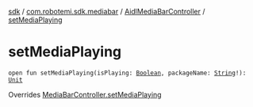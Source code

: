 [sdk](../../index.md) / [com.robotemi.sdk.mediabar](../index.md) / [AidlMediaBarController](index.md) / [setMediaPlaying](./set-media-playing.md)

# setMediaPlaying

`open fun setMediaPlaying(isPlaying: `[`Boolean`](https://kotlinlang.org/api/latest/jvm/stdlib/kotlin/-boolean/index.html)`, packageName: `[`String`](https://kotlinlang.org/api/latest/jvm/stdlib/kotlin/-string/index.html)`!): `[`Unit`](https://kotlinlang.org/api/latest/jvm/stdlib/kotlin/-unit/index.html)

Overrides [MediaBarController.setMediaPlaying](../-media-bar-controller/set-media-playing.md)

